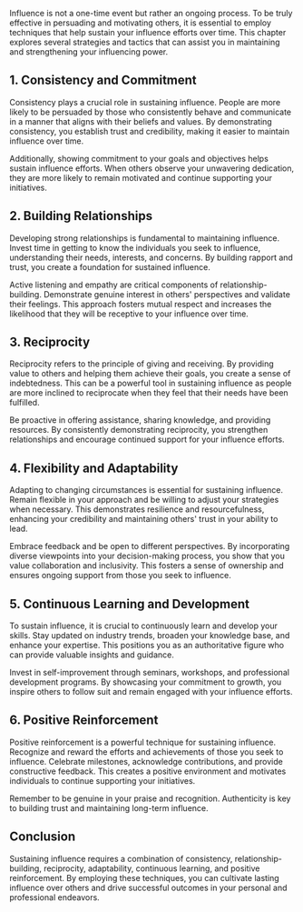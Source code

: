
Influence is not a one-time event but rather an ongoing process. To be truly effective in persuading and motivating others, it is essential to employ techniques that help sustain your influence efforts over time. This chapter explores several strategies and tactics that can assist you in maintaining and strengthening your influencing power.

1\. Consistency and Commitment
-----------------------------

Consistency plays a crucial role in sustaining influence. People are more likely to be persuaded by those who consistently behave and communicate in a manner that aligns with their beliefs and values. By demonstrating consistency, you establish trust and credibility, making it easier to maintain influence over time.

Additionally, showing commitment to your goals and objectives helps sustain influence efforts. When others observe your unwavering dedication, they are more likely to remain motivated and continue supporting your initiatives.

2\. Building Relationships
-------------------------

Developing strong relationships is fundamental to maintaining influence. Invest time in getting to know the individuals you seek to influence, understanding their needs, interests, and concerns. By building rapport and trust, you create a foundation for sustained influence.

Active listening and empathy are critical components of relationship-building. Demonstrate genuine interest in others' perspectives and validate their feelings. This approach fosters mutual respect and increases the likelihood that they will be receptive to your influence over time.

3\. Reciprocity
--------------

Reciprocity refers to the principle of giving and receiving. By providing value to others and helping them achieve their goals, you create a sense of indebtedness. This can be a powerful tool in sustaining influence as people are more inclined to reciprocate when they feel that their needs have been fulfilled.

Be proactive in offering assistance, sharing knowledge, and providing resources. By consistently demonstrating reciprocity, you strengthen relationships and encourage continued support for your influence efforts.

4\. Flexibility and Adaptability
-------------------------------

Adapting to changing circumstances is essential for sustaining influence. Remain flexible in your approach and be willing to adjust your strategies when necessary. This demonstrates resilience and resourcefulness, enhancing your credibility and maintaining others' trust in your ability to lead.

Embrace feedback and be open to different perspectives. By incorporating diverse viewpoints into your decision-making process, you show that you value collaboration and inclusivity. This fosters a sense of ownership and ensures ongoing support from those you seek to influence.

5\. Continuous Learning and Development
--------------------------------------

To sustain influence, it is crucial to continuously learn and develop your skills. Stay updated on industry trends, broaden your knowledge base, and enhance your expertise. This positions you as an authoritative figure who can provide valuable insights and guidance.

Invest in self-improvement through seminars, workshops, and professional development programs. By showcasing your commitment to growth, you inspire others to follow suit and remain engaged with your influence efforts.

6\. Positive Reinforcement
-------------------------

Positive reinforcement is a powerful technique for sustaining influence. Recognize and reward the efforts and achievements of those you seek to influence. Celebrate milestones, acknowledge contributions, and provide constructive feedback. This creates a positive environment and motivates individuals to continue supporting your initiatives.

Remember to be genuine in your praise and recognition. Authenticity is key to building trust and maintaining long-term influence.

Conclusion
----------

Sustaining influence requires a combination of consistency, relationship-building, reciprocity, adaptability, continuous learning, and positive reinforcement. By employing these techniques, you can cultivate lasting influence over others and drive successful outcomes in your personal and professional endeavors.
